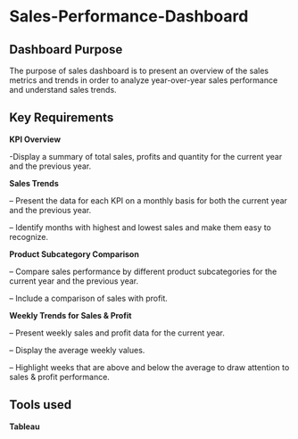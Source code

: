 # Sales-Performance-Dashboard

## Dashboard Purpose

The purpose of sales dashboard is to present an overview of the sales metrics and trends in order to analyze year-over-year sales performance and understand sales trends.

## Key Requirements

**KPI Overview**

 -Display a summary of total sales, profits and quantity for the current year and the previous year.

**Sales Trends**

 – Present the data for each KPI on a monthly basis for both the current year and the previous year.
 
 – Identify months with highest and lowest sales and make them easy to recognize.

**Product Subcategory Comparison**

 – Compare sales performance by different product subcategories for the current year and the previous year.
 
 – Include a comparison of sales with profit.

**Weekly Trends for Sales & Profit**

 – Present weekly sales and profit data for the current year.
 
 – Display the average weekly values.
 
 – Highlight weeks that are above and below the average to draw attention to sales & profit performance.

## Tools used

**Tableau**
